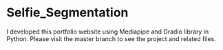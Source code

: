 # Selfie_Segmentation
I developed this portfolio website using Mediapipe and Gradio library in Python. Please visit the master branch to see the project and related files.
